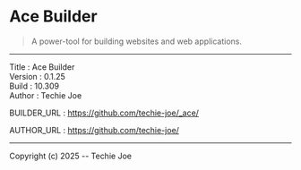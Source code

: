 # Ace Builder
> A power-tool for building websites and web applications.
------------------------------------------------------------------

Title    : Ace Builder  
Version  : 0.1.25  
Build    : 10.309  
Author   : Techie Joe  

BUILDER_URL  : https://github.com/techie-joe/_ace/  

AUTHOR_URL   : https://github.com/techie-joe/  

------------------------------------------------------------------

Copyright (c) 2025 -- Techie Joe